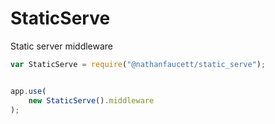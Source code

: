 StaticServe
=======

Static server middleware

```javascript
var StaticServe = require("@nathanfaucett/static_serve");


app.use(
    new StaticServe().middleware
);
```
